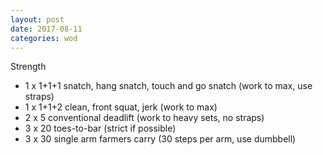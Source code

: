 ```yaml
---
layout: post
date: 2017-08-11
categories: wod
---
```


Strength
- 1 x 1+1+1 snatch, hang snatch, touch and go snatch (work to max, use straps)
- 1 x 1+1+2 clean, front squat, jerk (work to max)
- 2 x 5 conventional deadlift (work to heavy sets, no straps)
- 3 x 20 toes-to-bar (strict if possible)
- 3 x 30 single arm farmers carry (30 steps per arm, use dumbbell)
